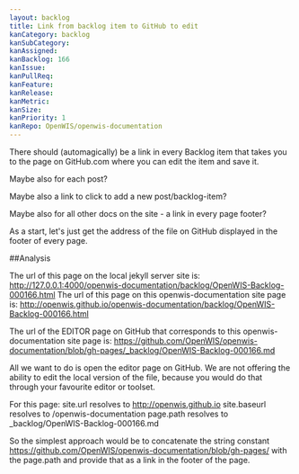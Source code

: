 ```yaml
---
layout: backlog
title: Link from backlog item to GitHub to edit
kanCategory: backlog
kanSubCategory:
kanAssigned:
kanBacklog: 166
kanIssue:
kanPullReq:
kanFeature:
kanRelease:
kanMetric:
kanSize:
kanPriority: 1
kanRepo: OpenWIS/openwis-documentation
---
```

There should (automagically) be a link in every Backlog item that takes you to the page on GitHub.com where you can edit the item and save it.

Maybe also for each post?

Maybe also a link to click to add a new post/backlog-item?

Maybe also for all other docs on the site - a link in every page footer?

As a start, let's just get the address of the file on GitHub displayed in the footer of every page.

##Analysis

The url of this page on the local jekyll server site is: http://127.0.0.1:4000/openwis-documentation/backlog/OpenWIS-Backlog-000166.html
The url of this page on this openwis-documentation site page is: http://openwis.github.io/openwis-documentation/backlog/OpenWIS-Backlog-000166.html

The url of the EDITOR page on GitHub that corresponds to this openwis-documentation site page is: https://github.com/OpenWIS/openwis-documentation/blob/gh-pages/_backlog/OpenWIS-Backlog-000166.md

All we want to do is open the editor page on GitHub.  We are not offering the ability to edit the local version of the file, because you would do that through your favourite editor or toolset.

For this page:
 site.url resolves to http://openwis.github.io
 site.baseurl resolves to /openwis-documentation
 page.path resolves to _backlog/OpenWIS-Backlog-000166.md

 So the simplest approach would be to concatenate the string constant https://github.com/OpenWIS/openwis-documentation/blob/gh-pages/
 with the page.path and provide that as a link in the footer of the page.
